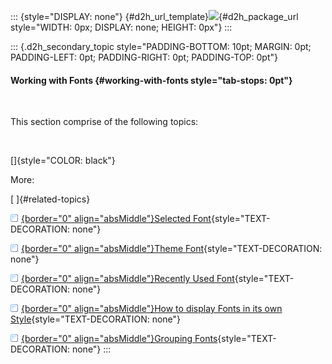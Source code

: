 ::: {style="DISPLAY: none"}
[](ms-xhelp:///?Id=d2h_url_template){#d2h_url_template}![](!package_url!){#d2h_package_url style="WIDTH: 0px; DISPLAY: none; HEIGHT: 0px"}
:::

::: {.d2h_secondary_topic style="PADDING-BOTTOM: 10pt; MARGIN: 0pt; PADDING-LEFT: 0pt; PADDING-RIGHT: 0pt; PADDING-TOP: 0pt"}
#### Working with Fonts {#working-with-fonts style="tab-stops: 0pt"}

 

This section comprise of the following topics:

 

[]{style="COLOR: black"} 

More:

[ ]{#related-topics}

[![](button.gif){border="0" align="absMiddle"}Selected Font](ms-xhelp:///?Id=10c41977-ef17-4d89-80cd-97b387fc77fe){style="TEXT-DECORATION: none"}

[![](button.gif){border="0" align="absMiddle"}Theme Font](ms-xhelp:///?Id=154b30f8-1ff0-4834-bde1-b3fb90d5ce32){style="TEXT-DECORATION: none"}

[![](button.gif){border="0" align="absMiddle"}Recently Used Font](ms-xhelp:///?Id=3d08c3cd-4937-44fd-9355-ce0ac092330d){style="TEXT-DECORATION: none"}

[![](button.gif){border="0" align="absMiddle"}How to display Fonts in its own Style](ms-xhelp:///?Id=3c700ee7-6317-4d3a-a933-68322a8e9934){style="TEXT-DECORATION: none"}

[![](button.gif){border="0" align="absMiddle"}Grouping Fonts](ms-xhelp:///?Id=42a823f7-9736-4ec4-9666-015731bd117f){style="TEXT-DECORATION: none"}
:::
